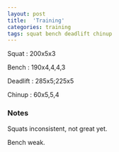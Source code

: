 ```yaml
---
layout: post
title:  'Training'
categories: training
tags: squat bench deadlift chinup
---
```


Squat       :   200x5x3

Bench       :   190x4,4,4,3

Deadlift    :   285x5;225x5

Chinup      :   60x5,5,4

### Notes

Squats inconsistent, not great yet.

Bench weak.
